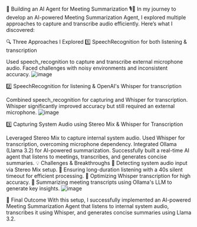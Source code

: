 🚀 Building an AI Agent for Meeting Summarization 🎙️📄
In my journey to develop an AI-powered Meeting Summarization Agent, I explored multiple approaches to capture and transcribe audio efficiently. Here’s what I discovered:

🔍 Three Approaches I Explored
1️⃣ SpeechRecognition for both listening & transcription

Used speech_recognition to capture and transcribe external microphone audio.
Faced challenges with noisy environments and inconsistent accuracy.
![image](https://github.com/user-attachments/assets/c1cc7283-a690-4fe2-98a1-50adce95ee28)

2️⃣ SpeechRecognition for listening & OpenAI's Whisper for transcription

Combined speech_recognition for capturing and Whisper for transcription.
Whisper significantly improved accuracy but still required an external microphone.
![image](https://github.com/user-attachments/assets/eec9a4ee-d4ad-4cd5-bbcb-9d9011c17813)

3️⃣ Capturing System Audio using Stereo Mix & Whisper for Transcription

Leveraged Stereo Mix to capture internal system audio.
Used Whisper for transcription, overcoming microphone dependency.
Integrated Ollama (Llama 3.2) for AI-powered summarization.
Successfully built a real-time AI agent that listens to meetings, transcribes, and generates concise summaries.
💡 Challenges & Breakthroughs
🔹 Detecting system audio input via Stereo Mix setup.
🔹 Ensuring long-duration listening with a 40s silent timeout for efficient processing.
🔹 Optimizing Whisper transcription for high accuracy.
🔹 Summarizing meeting transcripts using Ollama's LLM to generate key insights.
![image](https://github.com/user-attachments/assets/a4e45e72-682c-4196-a78e-986c61d87a55)

🎯 Final Outcome
With this setup, I successfully implemented an AI-powered Meeting Summarization Agent that listens to internal system audio, transcribes it using Whisper, and generates concise summaries using Llama 3.2.
